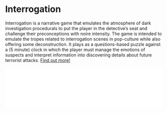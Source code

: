 # Interrogation

Interrogation is a narrative game that emulates the atmosphere of dark investigation procedurals to put the player in the detective’s seat and challenge their preconceptions with noire intensity. The game is intended to emulate the tropes related to interrogation scenes in pop-culture while also offering some deconstruction. It plays as a questions-based puzzle against a (5 minute) clock in which the player must manage the emotions of suspects and interpret information into discovering details about future terrorist attacks. [Find out more!](/interrogation)

[<img src="/images/interrogation_banner.png">](/interrogation)